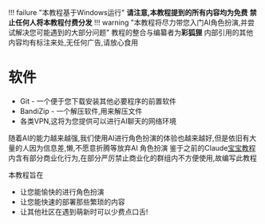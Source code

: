 !!! failure "本教程基于Windows运行"
    **请注意,本教程提到的所有内容均为免费**
    **禁止任何人将本教程付费分发**
!!! warning "本教程将尽力带您入门AI角色扮演,并尝试解决您可能遇到的大部分问题"
    教程的整合与编纂者为**彩狐狸**
    内部引用的其他内容均有标注来处,无任何广告,请放心食用

# 软件
- Git - 一个便于您下载安装其他必要程序的前置软件
- BandiZip - 一个解压软件,用来解压文件
- 各类VPN,这将为您提供可以进行AI聊天的网络环境

随着AI的能力越来越强,我们使用AI进行角色扮演的体验也越来越好,但是依旧有大量的人因为信息差,懒,不愿意折腾等放弃AI 角色扮演
鉴于之前的Claude[宝宝教程](https://sqivg8d05rm.feishu.cn/wiki/BBocw85QTiA8EXkNcUZcT2pCnIe)内含有部分商业化行为,在部分严厉禁止商业化的群组内不方便使用,故编写此教程

本教程旨在

- 让您能愉快的进行角色扮演
- 让您能快速的部署那些繁琐的内容
- 让其他社区在遇到萌新时可以少费点口舌!
